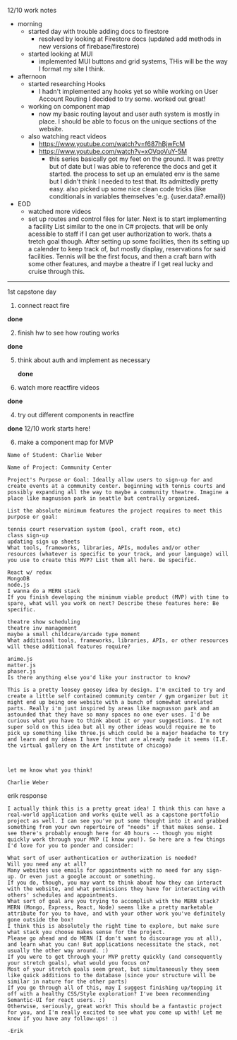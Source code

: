 12/10 work notes

* morning
  * started day with trouble adding docs to firestore
      * resolved by looking at Firestore docs (updated add methods in new versions of firebase/firestore)
   * started looking at MUI
      * implemented MUI buttons and grid systems, THis will be the way I format my site I think.
* afternoon
   * started researching Hooks
      * I hadn't implemented any hooks yet so while working on User Account Routing I decided to try some. worked out great!
   * working on component map
      * now my basic routing layout and user auth system is mostly in place. I should be able to focus on the unique sections of the website.
   * also watching react videos
      * https://www.youtube.com/watch?v=f687hBjwFcM
      * https://www.youtube.com/watch?v=xOVqoVuY-5M
         * this series basically got my feet on the ground. It was pretty but of date but I was able to reference the docs and get it started. the process to set up an emulated env is the same but I didn't think I needed to test that. Its admittedly pretty easy. also picked up some nice clean code tricks (like conditionals in variables themselves 'e.g. {user.data?.email})
* EOD
   * watched more videos
   * set up routes and control files for later. Next is to start implementing a facility List similar to the one in C# projects. that will be only acessible to staff if I can get user authorization to work. thats a tretch goal though. After setting up some facilities, then its setting up a calender to keep track of, but mostly display,  reservations for said facilities. Tennis will be the first focus, and then a craft barn with some other features, and maybe a theatre if I get real lucky and cruise through this.



<hr>

1st capstone day

1. connect react fire
 
 <strong>done</strong>

2. finish hw to see how routing works
 
 <strong>done</strong>

5. think about auth and implement as necessary
  
   <strong>done</strong>
3. watch more reactfire videos

<strong>done</strong>

4. try out different components in reactfire

<strong>done</strong>  12/10 work starts here!


6. make a component map for MVP

```
Name of Student: Charlie Weber

Name of Project: Community Center

Project's Purpose or Goal: Ideally allow users to sign-up for and create events at a community center. beginning with tennis courts and possibly expanding all the way to maybe a community theatre. Imagine a place like magnusson park in seattle but centrally organized.

List the absolute minimum features the project requires to meet this purpose or goal:

tennis court reservation system (pool, craft room, etc)
class sign-up
updating sign up sheets
What tools, frameworks, libraries, APIs, modules and/or other resources (whatever is specific to your track, and your language) will you use to create this MVP? List them all here. Be specific.

React w/ redux
MongoDB
node.js
I wanna do a MERN stack
If you finish developing the minimum viable product (MVP) with time to spare, what will you work on next? Describe these features here: Be specific.

theatre show scheduling
theatre inv management
maybe a small childcare/arcade type moment
What additional tools, frameworks, libraries, APIs, or other resources will these additional features require?

anime.js
matter.js
phaser.js
Is there anything else you'd like your instructor to know?

This is a pretty loosey goosey idea by design. I'm excited to try and create a little self contained community center / gym organizer but it might end up being one website with a bunch of somewhat unrelated parts. Really i'm just inspired by areas like magnusson park and am astounded that they have so many spaces no one ever uses. I'd be curious what you have to think about it or your suggestions. I'm not super sold on this idea but all my other ideas would require me to pick up something like three.js which could be a major headache to try and learn and my ideas I have for that are already made it seems (I.E. the virtual gallery on the Art institute of chicago)



let me know what you think!

Charlie Weber

```
erik response

```
I actually think this is a pretty great idea! I think this can have a real-world application and works quite well as a capstone portfolio project as well. I can see you've put some thought into it and grabbed something from your own repertoire of "needs" if that makes sense. I see there's probably enough here for 40 hours -- though you might quickly work through your MVP (I know you!). So here are a few things I'd love for you to ponder and consider: 

What sort of user authentication or authorization is needed? 
Will you need any at all? 
Many websites use emails for appointments with no need for any sign-up. Or even just a google account or something. 
If you do, though, you may want to think about how they can interact with the website, and what permissions they have for interacting with others' schedules and appointments. 
What sort of goal are you trying to accomplish with the MERN stack? 
MERN (Mongo, Express, React, Node) seems like a pretty marketable attribute for you to have, and with your other work you've definitely gone outside the box! 
I think this is absolutely the right time to explore, but make sure what stack you choose makes sense for the project. 
Please go ahead and do MERN (I don't want to discourage you at all), and learn what you can! But applications necessitate the stack, not usually the other way around. :) 
If you were to get through your MVP pretty quickly (and consequently your stretch goals), what would you focus on? 
Most of your stretch goals seem great, but simultaneously they seem like quick additions to the database (since your structure will be similar in nature for the other parts)
If you go through all of this, may I suggest finishing up/topping it off with a healthy CSS/Style exploration? I've been recommending Semantic-UI for react users. :)
Otherwise, seriously, great work! This should be a fantastic project for you, and I'm really excited to see what you come up with! Let me know if you have any follow-ups! :) 

-Erik
```

